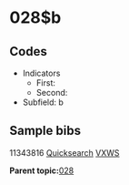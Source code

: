 # 028$b

## Codes

-   Indicators
    -   First:
    -   Second:
-   Subfield: b

## Sample bibs

11343816 [Quicksearch](https://search.library.yale.edu/catalog/11343816) [VXWS](http://prodorbis.library.yale.edu:7014/vxws/GetHoldingsService?bibId=11343816)

**Parent topic:**[028](../../tags/028/028.md)

